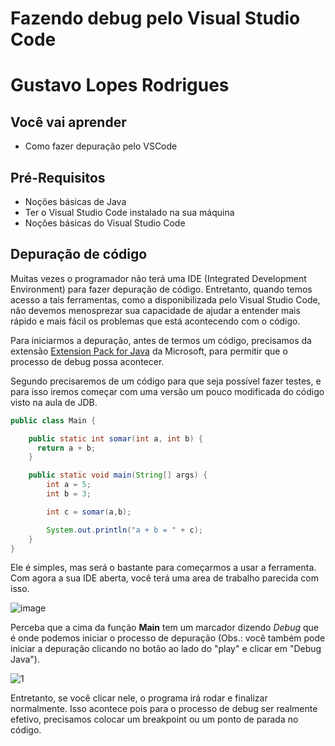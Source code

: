 # Fazendo debug pelo Visual Studio Code

# Gustavo Lopes Rodrigues 

## Você vai aprender

- Como fazer depuração pelo VSCode

## Pré-Requisitos

- Noções básicas de Java
- Ter o Visual Studio Code instalado na sua máquina
- Noções básicas do Visual Studio Code

## Depuração de código

Muitas vezes o programador não terá uma IDE (Integrated Development Environment) para fazer depuração de código. Entretanto, quando temos acesso a tais ferramentas, como a disponibilizada pelo Visual Studio Code, não devemos menosprezar sua capacidade de ajudar a entender mais rápido e mais fácil os problemas que está acontecendo com o código.

Para iniciarmos a depuração, antes de termos um código, precisamos da extensão [Extension Pack for Java](https://marketplace.visualstudio.com/items?itemName=vscjava.vscode-java-pack) da Microsoft, para permitir que o processo de debug possa acontecer.

Segundo precisaremos de um código para que seja possível fazer testes, e para isso iremos começar com uma versão um pouco modificada do código visto na aula de JDB.


```java
public class Main {

    public static int somar(int a, int b) {
      return a + b;
    }

    public static void main(String[] args) {
        int a = 5;
        int b = 3;

        int c = somar(a,b);

        System.out.println("a + b = " + c);
    }
}
```

Ele é simples, mas será o bastante para começarmos a usar a ferramenta. Com agora a sua IDE aberta, você terá uma area de trabalho parecida com isso.

![image](https://user-images.githubusercontent.com/9157977/196299120-bad11077-9bf9-446a-ac85-be49049ce4ce.png)

Perceba que a cima da função **Main** tem um marcador dizendo *Debug* que é onde podemos iniciar o processo de depuração (Obs.: você também pode iniciar a depuração clicando no botão ao lado do "play" e clicar em "Debug Java").

![1](https://user-images.githubusercontent.com/9157977/196300335-9209ba3e-63bd-4ce3-9b53-37d2f0613f41.jpg)

Entretanto, se você clicar nele, o programa irá rodar e finalizar normalmente. Isso acontece pois para o processo de debug ser realmente efetivo, precisamos colocar um breakpoint ou um ponto de parada no código.
